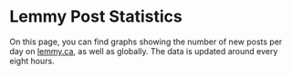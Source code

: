 # Lemmy Post Statistics

On this page, you can find graphs showing the number of new posts per day on [lemmy.ca](https://lemmy.ca), as well as globally. The data is updated around every eight hours.

<ImageGallery
  title="lemmy.ca (past 2 weeks)"
  :directUrls="[getImageUrl('posts', 'local', '2w')]"
  layout="vertical"
/>

<ImageGallery
  title="All instances (past 2 weeks)"
  :directUrls="[getImageUrl('posts', 'global', '2w')]"
  layout="vertical"
/>

<ImageGallery
  title="lemmy.ca (past 6 months)"
  :directUrls="[getImageUrl('posts', 'local', '6m')]"
  layout="vertical"
/>

<ImageGallery
  title="All instances (past 6 months)"
  :directUrls="[getImageUrl('posts', 'global', '6m')]"
  layout="vertical"
/>

<ImageGallery
  title="lemmy.ca (past year)"
  :directUrls="[getImageUrl('posts', 'local', '1y')]"
  layout="vertical"
/>

<ImageGallery
  title="All instances (past year)"
  :directUrls="[getImageUrl('posts', 'global', '1y')]"
  layout="vertical"
/>

<ImageGallery
  title="lemmy.ca (past 2 years)"
  :directUrls="[getImageUrl('posts', 'local', '2y')]"
  layout="vertical"
/>

<ImageGallery
  title="All instances (past 2 years)"
  :directUrls="[getImageUrl('posts', 'global', '2y')]"
  layout="vertical"
/>











<script setup>
import { useData } from 'vitepress'
import { computed } from 'vue'

const { isDark } = useData()

const BASE_URL = 'https://data.fedecan.ca/images'

const IMAGES = {
  posts: {
    global: {
      '2w': 'posts-global-2w',
      '6m': 'posts-global-6m',
      '1y': 'posts-global-1y',
      '2y': 'posts-global-2y'
    },
    local: {
      '2w': 'posts-local-2w',
      '6m': 'posts-local-6m',
      '1y': 'posts-local-1y',
      '2y': 'posts-local-2y'
    }
  }
}

const getImageUrl = computed(() => (type, scope, duration) => {
  const baseName = IMAGES[type]?.[scope]?.[duration]
  if (!baseName) return null
  
  return `${BASE_URL}/${baseName}-${isDark.value ? 'dark' : 'light'}.png`
})
</script>